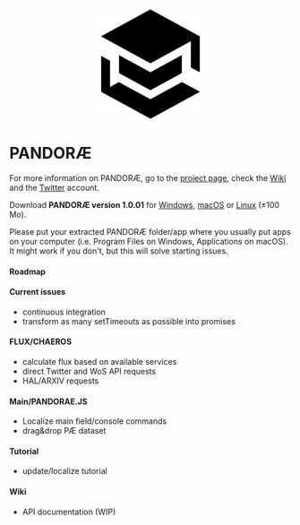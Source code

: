<p align="center"><img src="./PANDORAE.png" width="200px" alt="PANDORAE Logo">


# PANDORÆ

For more information on PANDORÆ, go to the [project page](https://guillaume-levrier.github.io/PANDORAE/), check the [Wiki](https://github.com/Guillaume-Levrier/PANDORAE/wiki) and the [Twitter](https://mobile.twitter.com/PANDORAE_CORE)   account.

Download **PANDORÆ version 1.0.01** for [Windows](https://anthropos-ecosystems.com/pandorae/PANDORAE-win32-x64.zip), [macOS](https://anthropos-ecosystems.com/pandorae/PANDORAE-darwin-x64.zip) or [Linux](https://anthropos-ecosystems.com/pandorae/PANDORAE-linux-x64.zip) (±100 Mo).

Please put your extracted PANDORÆ folder/app where you usually put apps on your computer (i.e. Program Files on Windows, Applications on macOS). It might work if you don't, but this will solve starting issues.

#### Roadmap

#### Current issues
- continuous integration
- transform as many setTimeouts as possible into promises

#### FLUX/CHAEROS
- calculate flux based on available services
- direct Twitter and WoS API requests
- HAL/ARXIV requests

#### Main/PANDORAE.JS
- Localize main field/console commands
- drag&drop PÆ dataset

#### Tutorial 
- update/localize tutorial

#### Wiki
- API documentation (WIP)


